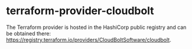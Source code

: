 # terraform-provider-cloudbolt
The Terraform provider is hosted in the HashiCorp public registry and can be obtained there: https://registry.terraform.io/providers/CloudBoltSoftware/cloudbolt.

